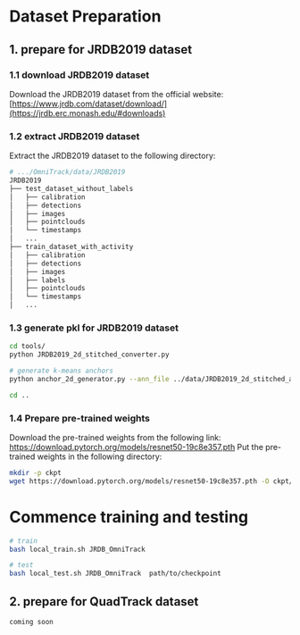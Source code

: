 # Dataset Preparation

## 1. prepare for JRDB2019 dataset

### 1.1 download JRDB2019 dataset

Download the JRDB2019 dataset from the official website: [https://www.jrdb.com/dataset/download/](https://jrdb.erc.monash.edu/#downloads)

### 1.2 extract JRDB2019 dataset

Extract the JRDB2019 dataset to the following directory:

```bash 
# .../OmniTrack/data/JRDB2019
JRDB2019
├── test_dataset_without_labels
│   ├── calibration
│   ├── detections
│   ├── images
│   ├── pointclouds
│   └── timestamps
│   ...
├── train_dataset_with_activity
│   ├── calibration
│   ├── detections
│   ├── images
│   ├── labels
│   ├── pointclouds
│   └── timestamps
│   ...
```

### 1.3 generate pkl for JRDB2019 dataset
```bash
cd tools/
python JRDB2019_2d_stitched_converter.py

# generate k-means anchors
python anchor_2d_generator.py --ann_file ../data/JRDB2019_2d_stitched_anno_pkls/JRDB_infos_train_v1.2.pkl

cd ..
```
### 1.4 Prepare pre-trained weights 
Download the pre-trained weights from the following link: https://download.pytorch.org/models/resnet50-19c8e357.pth
Put the pre-trained weights in the following directory:
```bash
mkdir -p ckpt
wget https://download.pytorch.org/models/resnet50-19c8e357.pth -O ckpt/resnet50-19c8e357.pth
```


# Commence training and testing
```bash
# train
bash local_train.sh JRDB_OmniTrack

# test
bash local_test.sh JRDB_OmniTrack  path/to/checkpoint
```

## 2. prepare for QuadTrack dataset
    coming soon
